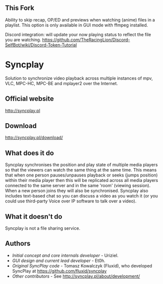 ## This Fork
Ability to skip recap, OP/ED and previews when watching (anime) files in a playlist.
This option is only available in GUI mode with ffmpeg installed.

Discord integration: will update your now playing status to reflect the file you are watching.
https://github.com/TheRacingLion/Discord-SelfBot/wiki/Discord-Token-Tutorial

#  Syncplay

Solution to synchronize video playback across multiple instances of mpv, VLC, MPC-HC, MPC-BE and mplayer2 over the Internet.

## Official website
http://syncplay.pl

## Download
http://syncplay.pl/download/

## What does it do

Syncplay synchronises the position and play state of multiple media players so that the viewers can watch the same thing at the same time.
This means that when one person pauses/unpauses playback or seeks (jumps position) within their media player then this will be replicated across all media players connected to the same server and in the same 'room' (viewing session).
When a new person joins they will also be synchronised. Syncplay also includes text-based chat so you can discuss a video as you watch it (or you could use third-party Voice over IP software to talk over a video).

## What it doesn't do

Syncplay is not a file sharing service.

## Authors
* *Initial concept and core internals developer* - Uriziel.
* *GUI design and current lead developer* - Et0h.
* *Original SyncPlay code* - Tomasz Kowalczyk (Fluxid), who developed SyncPlay at https://github.com/fluxid/syncplay
* *Other contributors* - See http://syncplay.pl/about/development/
